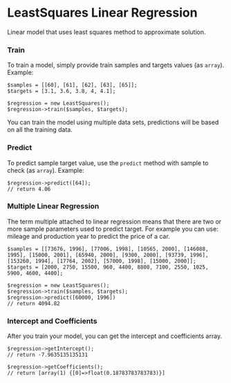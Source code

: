 # LeastSquares Linear Regression

Linear model that uses least squares method to approximate solution.

### Train

To train a model, simply provide train samples and targets values (as `array`). Example:

```
$samples = [[60], [61], [62], [63], [65]];
$targets = [3.1, 3.6, 3.8, 4, 4.1];

$regression = new LeastSquares();
$regression->train($samples, $targets);
```

You can train the model using multiple data sets, predictions will be based on all the training data.

### Predict

To predict sample target value, use the `predict` method with sample to check (as `array`). Example:

```
$regression->predict([64]);
// return 4.06
```

### Multiple Linear Regression

The term multiple attached to linear regression means that there are two or more sample parameters used to predict target.
For example you can use: mileage and production year to predict the price of a car.

```
$samples = [[73676, 1996], [77006, 1998], [10565, 2000], [146088, 1995], [15000, 2001], [65940, 2000], [9300, 2000], [93739, 1996], [153260, 1994], [17764, 2002], [57000, 1998], [15000, 2000]];
$targets = [2000, 2750, 15500, 960, 4400, 8800, 7100, 2550, 1025, 5900, 4600, 4400];

$regression = new LeastSquares();
$regression->train($samples, $targets);
$regression->predict([60000, 1996])
// return 4094.82
```

### Intercept and Coefficients

After you train your model, you can get the intercept and coefficients array.

```
$regression->getIntercept();
// return -7.9635135135131

$regression->getCoefficients();
// return [array(1) {[0]=>float(0.18783783783783)}]
```
